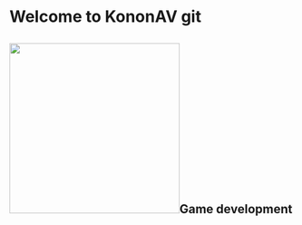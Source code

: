 # Welcome to KononAV git 

##  <img src="https://github.com/user-attachments/assets/06a72d03-c670-4a96-b550-fd1c05119b14" width="300"/>Game development



